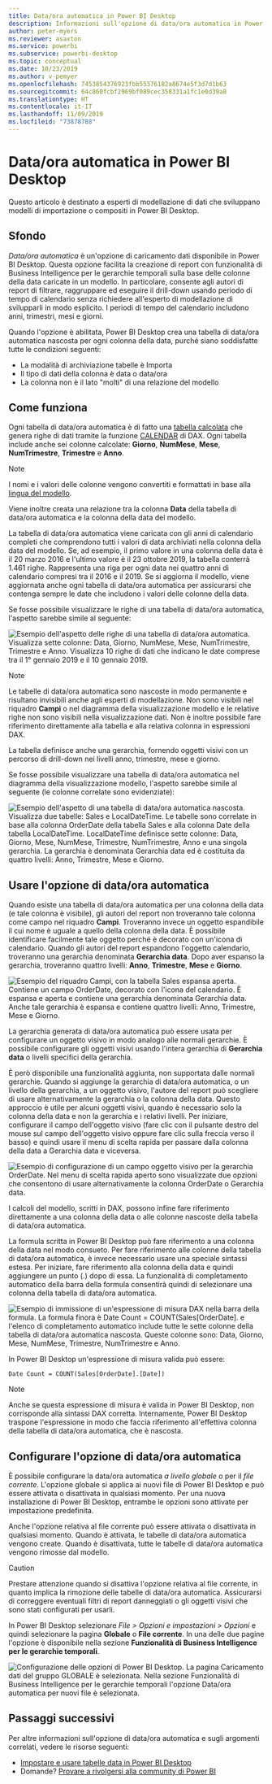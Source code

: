 ```yaml
---
title: Data/ora automatica in Power BI Desktop
description: Informazioni sull'opzione di data/ora automatica in Power BI Desktop.
author: peter-myers
ms.reviewer: asaxton
ms.service: powerbi
ms.subservice: powerbi-desktop
ms.topic: conceptual
ms.date: 10/23/2019
ms.author: v-pemyer
ms.openlocfilehash: 7453854376923fbb55376182a8674e5f3d7d1b63
ms.sourcegitcommit: 64c860fcbf2969bf089cec358331a1fc1e0d39a8
ms.translationtype: HT
ms.contentlocale: it-IT
ms.lasthandoff: 11/09/2019
ms.locfileid: "73878788"
---
```

# <a name="auto-datetime-in-power-bi-desktop"></a>Data/ora automatica in Power BI Desktop

Questo articolo è destinato a esperti di modellazione di dati che sviluppano modelli di importazione o compositi in Power BI Desktop.

## <a name="background"></a>Sfondo

_Data/ora automatica_ è un'opzione di caricamento dati disponibile in Power BI Desktop. Questa opzione facilita la creazione di report con funzionalità di Business Intelligence per le gerarchie temporali sulla base delle colonne della data caricate in un modello. In particolare, consente agli autori di report di filtrare, raggruppare ed eseguire il drill-down usando periodo di tempo di calendario senza richiedere all'esperto di modellazione di svilupparli in modo esplicito. I periodi di tempo del calendario includono anni, trimestri, mesi e giorni.

Quando l'opzione è abilitata, Power BI Desktop crea una tabella di data/ora automatica nascosta per ogni colonna della data, purché siano soddisfatte tutte le condizioni seguenti:

- La modalità di archiviazione tabelle è Importa
- Il tipo di dati della colonna è data o data/ora
- La colonna non è il lato "molti" di una relazione del modello

## <a name="how-it-works"></a>Come funziona

Ogni tabella di data/ora automatica è di fatto una [tabella calcolata](desktop-calculated-tables.md) che genera righe di dati tramite la funzione [CALENDAR](/dax/calendar-function-dax) di DAX. Ogni tabella include anche sei colonne calcolate: **Giorno**, **NumMese**, **Mese**, **NumTrimestre**, **Trimestre** e **Anno**.

> [!NOTE]
> I nomi e i valori delle colonne vengono convertiti e formattati in base alla [lingua del modello](supported-languages-countries-regions.md#choose-the-language-for-the-model-in-power-bi-desktop).

Viene inoltre creata una relazione tra la colonna **Data** della tabella di data/ora automatica e la colonna della data del modello.

La tabella di data/ora automatica viene caricata con gli anni di calendario completi che comprendono tutti i valori di data archiviati nella colonna della data del modello. Se, ad esempio, il primo valore in una colonna della data è il 20 marzo 2016 e l'ultimo valore è il 23 ottobre 2019, la tabella conterrà 1.461 righe. Rappresenta una riga per ogni data nei quattro anni di calendario compresi tra il 2016 e il 2019. Se si aggiorna il modello, viene aggiornata anche ogni tabella di data/ora automatica per assicurarsi che contenga sempre le date che includono i valori delle colonne della data.

Se fosse possibile visualizzare le righe di una tabella di data/ora automatica, l'aspetto sarebbe simile al seguente:

![Esempio dell'aspetto delle righe di una tabella di data/ora automatica. Visualizza sette colonne: Data, Giorno, NumMese, Mese, NumTrimestre, Trimestre e Anno. Visualizza 10 righe di dati che indicano le date comprese tra il 1° gennaio 2019 e il 10 gennaio 2019.](media/desktop-auto-date-time/auto-date-time-hidden-table-example-rows.png)

> [!NOTE]
> Le tabelle di data/ora automatica sono nascoste in modo permanente e risultano invisibili anche agli esperti di modellazione. Non sono visibili nel riquadro **Campi** o nel diagramma della visualizzazione modello e le relative righe non sono visibili nella visualizzazione dati. Non è inoltre possibile fare riferimento direttamente alla tabella e alla relativa colonna in espressioni DAX.

La tabella definisce anche una gerarchia, fornendo oggetti visivi con un percorso di drill-down nei livelli anno, trimestre, mese e giorno.

Se fosse possibile visualizzare una tabella di data/ora automatica nel diagramma della visualizzazione modello, l'aspetto sarebbe simile al seguente (le colonne correlate sono evidenziate):

![Esempio dell'aspetto di una tabella di data/ora automatica nascosta. Visualizza due tabelle: Sales e LocalDateTime. Le tabelle sono correlate in base alla colonna OrderDate della tabella Sales e alla colonna Date della tabella LocalDateTime. LocalDateTime definisce sette colonne: Data, Giorno, Mese, NumMese, Trimestre, NumTrimestre, Anno e una singola gerarchia. La gerarchia è denominata Gerarchia data ed è costituita da quattro livelli: Anno, Trimestre, Mese e Giorno.](media/desktop-auto-date-time/auto-date-time-hidden-table-example-diagram.png)

## <a name="work-with-auto-datetime"></a>Usare l'opzione di data/ora automatica

Quando esiste una tabella di data/ora automatica per una colonna della data (e tale colonna è visibile), gli autori del report non troveranno tale colonna come campo nel riquadro **Campi**. Troveranno invece un oggetto espandibile il cui nome è uguale a quello della colonna della data. È possibile identificare facilmente tale oggetto perché è decorato con un'icona di calendario. Quando gli autori del report espandono l'oggetto calendario, troveranno una gerarchia denominata **Gerarchia data**. Dopo aver espanso la gerarchia, troveranno quattro livelli: **Anno**, **Trimestre**, **Mese** e **Giorno**.

![Esempio del riquadro Campi, con la tabella Sales espansa aperta. Contiene un campo OrderDate, decorato con l'icona del calendario. È espansa e aperta e contiene una gerarchia denominata Gerarchia data. Anche tale gerarchia è espansa e contiene quattro livelli: Anno, Trimestre, Mese e Giorno.](media/desktop-auto-date-time/auto-date-time-fields-pane-example.png)

La gerarchia generata di data/ora automatica può essere usata per configurare un oggetto visivo in modo analogo alle normali gerarchie. È possibile configurare gli oggetti visivi usando l'intera gerarchia di **Gerarchia data** o livelli specifici della gerarchia.

È però disponibile una funzionalità aggiunta, non supportata dalle normali gerarchie. Quando si aggiunge la gerarchia di data/ora automatica, o un livello della gerarchia, a un oggetto visivo, l'autore del report può scegliere di usare alternativamente la gerarchia o la colonna della data. Questo approccio è utile per alcuni oggetti visivi, quando è necessario solo la colonna della data e non la gerarchia e i relativi livelli. Per iniziare, configurare il campo dell'oggetto visivo (fare clic con il pulsante destro del mouse sul campo dell'oggetto visivo oppure fare clic sulla freccia verso il basso) e quindi usare il menu di scelta rapida per passare dalla colonna della data a Gerarchia data e viceversa.

![Esempio di configurazione di un campo oggetto visivo per la gerarchia OrderDate. Nel menu di scelta rapida aperto sono visualizzate due opzioni che consentono di usare alternativamente la colonna OrderDate o Gerarchia data.](media/desktop-auto-date-time/auto-date-time-configure-visuals-fields.png)

I calcoli del modello, scritti in DAX, possono infine fare riferimento direttamente a una colonna della data o alle colonne nascoste della tabella di data/ora automatica.

La formula scritta in Power BI Desktop può fare riferimento a una colonna della data nel modo consueto. Per fare riferimento alle colonne della tabella di data/ora automatica, è invece necessario usare una speciale sintassi estesa. Per iniziare, fare riferimento alla colonna della data e quindi aggiungere un punto (.) dopo di essa. La funzionalità di completamento automatico della barra della formula consentirà quindi di selezionare una colonna della tabella di data/ora automatica.

![Esempio di immissione di un'espressione di misura DAX nella barra della formula. La formula finora è Date Count = COUNT(Sales[OrderDate]. e l'elenco di completamento automatico include tutte le sette colonne della tabella di data/ora automatica nascosta. Queste colonne sono: Data, Giorno, Mese, NumMese, Trimestre, NumTrimestre e Anno.](media/desktop-auto-date-time/auto-date-time-dax-auto-complete.png)

In Power BI Desktop un'espressione di misura valida può essere:

```dax
Date Count = COUNT(Sales[OrderDate].[Date])
```

> [!NOTE]
> Anche se questa espressione di misura è valida in Power BI Desktop, non corrisponde alla sintassi DAX corretta. Internamente, Power BI Desktop traspone l'espressione in modo che faccia riferimento all'effettiva colonna della tabella di data/ora automatica, che è nascosta.

## <a name="configure-auto-datetime-option"></a>Configurare l'opzione di data/ora automatica

È possibile configurare la data/ora automatica _a livello globale_ o per il _file corrente_. L'opzione globale si applica ai nuovi file di Power BI Desktop e può essere attivata o disattivata in qualsiasi momento. Per una nuova installazione di Power BI Desktop, entrambe le opzioni sono attivate per impostazione predefinita.

Anche l'opzione relativa al file corrente può essere attivata o disattivata in qualsiasi momento. Quando è attivata, le tabelle di data/ora automatica vengono create. Quando è disattivata, tutte le tabelle di data/ora automatica vengono rimosse dal modello.

> [!CAUTION]
> Prestare attenzione quando si disattiva l'opzione relativa al file corrente, in quanto implica la rimozione delle tabelle di data/ora automatica. Assicurarsi di correggere eventuali filtri di report danneggiati o gli oggetti visivi che sono stati configurati per usarli.

In Power BI Desktop selezionare _File > Opzioni e impostazioni > Opzioni_ e quindi selezionare la pagina **Globale** o **File corrente**. In una delle due pagine l'opzione è disponibile nella sezione **Funzionalità di Business Intelligence per le gerarchie temporali**.

![Configurazione delle opzioni di Power BI Desktop. La pagina Caricamento dati del gruppo GLOBALE è selezionata. Nella sezione Funzionalità di Business Intelligence per le gerarchie temporali l'opzione Data/ora automatica per nuovi file è selezionata.](media/desktop-auto-date-time/auto-date-time-configure-global-options.png)

## <a name="next-steps"></a>Passaggi successivi

Per altre informazioni sull'opzione di data/ora automatica e sugli argomenti correlati, vedere le risorse seguenti:

- [Impostare e usare tabelle data in Power BI Desktop](desktop-date-tables.md)
- Domande? [Provare a rivolgersi alla community di Power BI](https://community.powerbi.com/)
